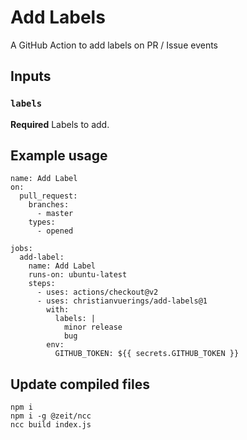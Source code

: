 # Add Labels

A GitHub Action to add labels on PR / Issue events

## Inputs

### `labels`

**Required** Labels to add.

## Example usage

```
name: Add Label
on:
  pull_request:
    branches:
      - master
    types:
      - opened

jobs:
  add-label:
    name: Add Label
    runs-on: ubuntu-latest
    steps:
      - uses: actions/checkout@v2
      - uses: christianvuerings/add-labels@1
        with:
          labels: |
            minor release
            bug
        env:
          GITHUB_TOKEN: ${{ secrets.GITHUB_TOKEN }}
```

## Update compiled files

```
npm i
npm i -g @zeit/ncc
ncc build index.js
```

